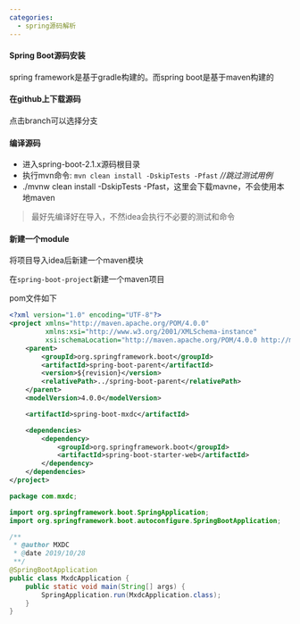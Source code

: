 ```yaml
---
categories:
  - spring源码解析
---
```

#### Spring Boot源码安装

spring framework是基于gradle构建的。而spring boot是基于maven构建的

#### 在github上下载源码

点击branch可以选择分支

#### 编译源码

- 进入spring-boot-2.1.x源码根目录
- 执行mvn命令: `mvn clean install -DskipTests -Pfast` *//跳过测试用例*
- ./mvnw clean install -DskipTests -Pfast，这里会下载mavne，不会使用本地maven

> 最好先编译好在导入，不然idea会执行不必要的测试和命令

#### 新建一个module

将项目导入idea后新建一个maven模块

在`spring-boot-project`新建一个maven项目

pom文件如下

```xml
<?xml version="1.0" encoding="UTF-8"?>
<project xmlns="http://maven.apache.org/POM/4.0.0"
		 xmlns:xsi="http://www.w3.org/2001/XMLSchema-instance"
		 xsi:schemaLocation="http://maven.apache.org/POM/4.0.0 http://maven.apache.org/xsd/maven-4.0.0.xsd">
	<parent>
		<groupId>org.springframework.boot</groupId>
		<artifactId>spring-boot-parent</artifactId>
		<version>${revision}</version>
		<relativePath>../spring-boot-parent</relativePath>
	</parent>
	<modelVersion>4.0.0</modelVersion>

	<artifactId>spring-boot-mxdc</artifactId>

	<dependencies>
		<dependency>
			<groupId>org.springframework.boot</groupId>
			<artifactId>spring-boot-starter-web</artifactId>
		</dependency>
	</dependencies>
</project>
```

```java
package com.mxdc;

import org.springframework.boot.SpringApplication;
import org.springframework.boot.autoconfigure.SpringBootApplication;

/**
 * @author MXDC
 * @date 2019/10/28
 **/
@SpringBootApplication
public class MxdcApplication {
	public static void main(String[] args) {
		SpringApplication.run(MxdcApplication.class);
	}
}

```

